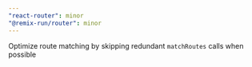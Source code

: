 ```yaml
---
"react-router": minor
"@remix-run/router": minor
---
```


Optimize route matching by skipping redundant `matchRoutes` calls when possible
